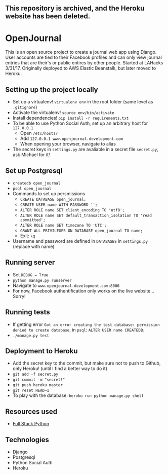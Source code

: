 ## This repository is archived, and the Heroku website has been deleted.

# OpenJournal  
This is an open source project to create a journal web app using Django. User accounts are tied to their Facebook profiles and can only view journal entries that are their's or public entires by other people. Started at LAHacks 3/31/17. Originally deployed to AWS Elastic Beanstalk, but later moved to Heroku.

## Setting up the project locally  
- Set up a virtualenv! `virtualenv env` in the root folder (same level as `.gitignore`)  
- Activate the virtualenv! `source env/bin/activate`  
- Install dependencies! `pip install -r requirements.txt`
- To be able to use Python Social Auth, set up an arbitrary host for `127.0.0.1`  
  - Open `/etc/hosts/`  
  - Add `127.0.0.1 www.openjournal.development.com`  
  - When opening your browser, navigate to alias
- The secret keys in `settings.py` are avaliable in a secret file `secret.py`, ask Michael for it!

## Set up Postgresql  
- `createdb open_journal`  
- `psql open_journal`  
- Commands to set up persmissions
  - `CREATE DATABASE open_journal;`  
  - `CREATE USER name WITH PASSWORD '';`  
  - `ALTER ROLE name SET client_encoding TO 'utf8';`
  - `ALTER ROLE name SET default_transaction_isolation TO 'read committed';`
  - `ALTER ROLE name SET timezone TO 'UTC';`
  - `GRANT ALL PRIVILEGES ON DATABASE open_journal TO name;`  
  - Exit: `\q`  
- Username and password are defined in `DATABASES` in `settings.py` (replace with name)  

## Running server  
- Set `DEBUG = True`  
- `python manage.py runserver`  
- Navigate to `www.openjournal.development.com:8000`  
- For now, Facebook authentification only works on the live website... Sorry!  

## Running tests  
- If getting error `Got an error creating the test database: permission denied to create database`, in `psql`: `ALTER USER name CREATEDB;`
- `./manage.py test`  

## Deployment to Heroku
- Add the secret key to the commit, but make sure not to push to Github, only Heroku! (until I find a better way to do it)  
- `git add -f secret.py`  
- `git commit -m "secret!"`  
- `git push heroku master`  
- `git reset HEAD~1`  
- To play with the database: `heroku run python manage.py shell`  

## Resources used  
- [Full Stack Python](https://www.fullstackpython.com/)  

## Technologies  
- Django  
- Postgresql  
- Python Social Auth  
- Heroku
